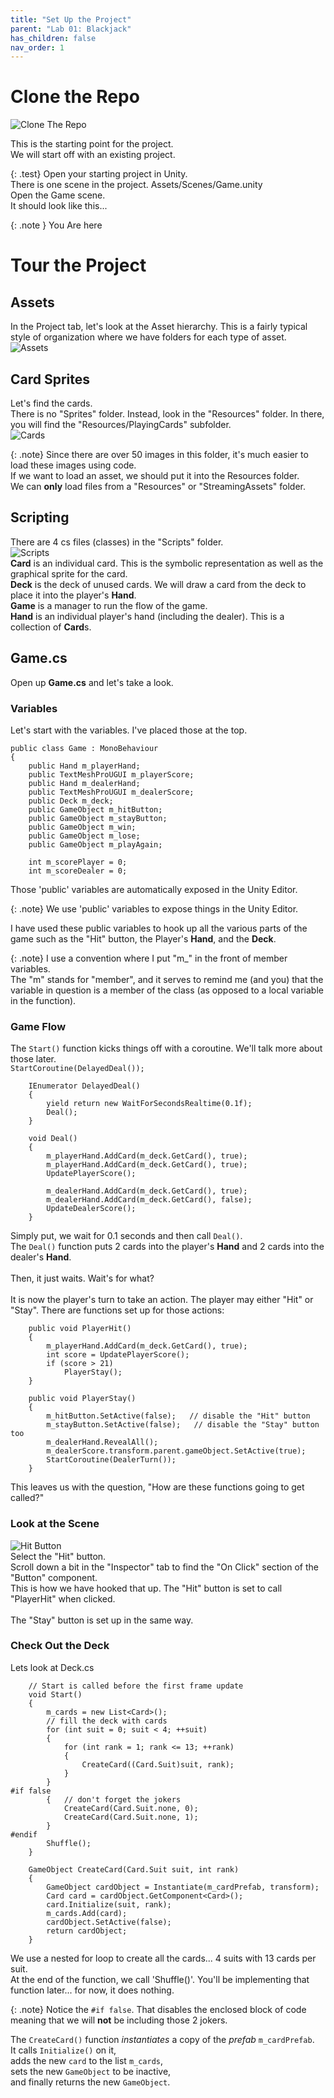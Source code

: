 ```yaml
---
title: "Set Up the Project"
parent: "Lab 01: Blackjack"
has_children: false
nav_order: 1
---
```


# Clone the Repo
![Clone The Repo](images/gitclone.png "Clone The Repo")

This is the starting point for the project.\
We will start off with an existing project.

{: .test}
Open your starting project in Unity.\
There is one scene in the project. Assets/Scenes/Game.unity\
Open the Game scene.\
It should look like this...

{: .note }
You Are here

# Tour the Project

## Assets
In the Project tab, let's look at the Asset hierarchy. This is a fairly typical style of organization where we have folders for each type of asset.\
![Assets](images/lab01/assets01.jpg "Assets")

## Card Sprites
Let's find the cards.\
There is no "Sprites" folder. Instead, look in the "Resources" folder. In there, you will find the "Resources/PlayingCards" subfolder.\
![Cards](images/lab01/assets02_resources.jpg "Cards")

{: .note}
Since there are over 50 images in this folder, it's much easier to load these images using code.\
If we want to load an asset, we should put it into the Resources folder.\
We can **only** load files from a "Resources" or "StreamingAssets" folder.

## Scripting
There are 4 cs files (classes) in the "Scripts" folder.\
![Scripts](images/lab01/assets03_scripts.jpg "Scripts")\
**Card** is an individual card. This is the symbolic representation as well as the graphical sprite for the card.\
**Deck** is the deck of unused cards. We will draw a card from the deck to place it into the player's **Hand**.\
**Game** is a manager to run the flow of the game.\
**Hand** is an individual player's hand (including the dealer). This is a collection of **Card**s.

## Game.cs
Open up **Game.cs** and let's take a look.

### Variables
Let's start with the variables. I've placed those at the top.
```
public class Game : MonoBehaviour
{
    public Hand m_playerHand;
    public TextMeshProUGUI m_playerScore;
    public Hand m_dealerHand;
    public TextMeshProUGUI m_dealerScore;
    public Deck m_deck;
    public GameObject m_hitButton;
    public GameObject m_stayButton;
    public GameObject m_win;
    public GameObject m_lose;
    public GameObject m_playAgain;

    int m_scorePlayer = 0;
    int m_scoreDealer = 0;
```
Those 'public' variables are automatically exposed in the Unity Editor.

{: .note}
We use 'public' variables to expose things in the Unity Editor.

I have used these public variables to hook up all the various parts of the game such as the "Hit" button, the Player's **Hand**, and the **Deck**.

{: .note}
I use a convention where I put "m_" in the front of member variables.\
The "m" stands for "member", and it serves to remind me (and you) that the variable in question is a member of the class
(as opposed to a local variable in the function).

### Game Flow
The `Start()` function kicks things off with a coroutine. We'll talk more about those later.\
`StartCoroutine(DelayedDeal());`
```
    IEnumerator DelayedDeal()
    {
        yield return new WaitForSecondsRealtime(0.1f);
        Deal();
    }

    void Deal()
    {
        m_playerHand.AddCard(m_deck.GetCard(), true);
        m_playerHand.AddCard(m_deck.GetCard(), true);
        UpdatePlayerScore();

        m_dealerHand.AddCard(m_deck.GetCard(), true);
        m_dealerHand.AddCard(m_deck.GetCard(), false);
        UpdateDealerScore();
    }
```
Simply put, we wait for 0.1 seconds and then call `Deal()`.\
The `Deal()` function puts 2 cards into the player's **Hand** and 2 cards into the dealer's **Hand**.\
\
Then, it just waits. Wait's for what?\
\
It is now the player's turn to take an action. The player may either "Hit" or "Stay". There are functions set up for those actions:
```
    public void PlayerHit()
    {
        m_playerHand.AddCard(m_deck.GetCard(), true);
        int score = UpdatePlayerScore();
        if (score > 21)
            PlayerStay();
    }

    public void PlayerStay()
    {
        m_hitButton.SetActive(false);   // disable the "Hit" button
        m_stayButton.SetActive(false);   // disable the "Stay" button too
        m_dealerHand.RevealAll();
        m_dealerScore.transform.parent.gameObject.SetActive(true);
        StartCoroutine(DealerTurn());
    }
```
This leaves us with the question, "How are these functions going to get called?"

### Look at the Scene
![Hit Button](images/lab01/scene01_hitButton.jpg "Hit Button")\
Select the "Hit" button.\
Scroll down a bit in the "Inspector" tab to find the "On Click" section of the "Button" component.\
This is how we have hooked that up. The "Hit" button is set to call "PlayerHit" when clicked.\
\
The "Stay" button is set up in the same way.

### Check Out the Deck
Lets look at Deck.cs
```
    // Start is called before the first frame update
    void Start()
    {
        m_cards = new List<Card>();
        // fill the deck with cards
        for (int suit = 0; suit < 4; ++suit)
        {
            for (int rank = 1; rank <= 13; ++rank)
            {
                CreateCard((Card.Suit)suit, rank);
            }
        }
#if false
        {   // don't forget the jokers
            CreateCard(Card.Suit.none, 0);
            CreateCard(Card.Suit.none, 1);
        }
#endif
        Shuffle();
    }

    GameObject CreateCard(Card.Suit suit, int rank)
    {
        GameObject cardObject = Instantiate(m_cardPrefab, transform);
        Card card = cardObject.GetComponent<Card>();
        card.Initialize(suit, rank);
        m_cards.Add(card);
        cardObject.SetActive(false);
        return cardObject;
    }
```
We use a nested for loop to create all the cards... 4 suits with 13 cards per suit.\
At the end of the function, we call 'Shuffle()'. You'll be implementing that function later... for now, it does nothing.

{: .note}
Notice the `#if false`. That disables the enclosed block of code meaning that we will **not** be including those 2 jokers.

The `CreateCard()` function *instantiates* a copy of the *prefab* `m_cardPrefab`.\
It calls `Initialize()` on it,\
adds the new `card` to the list `m_cards`,\
sets the new `GameObject` to be inactive,\
and finally returns the new `GameObject`.



